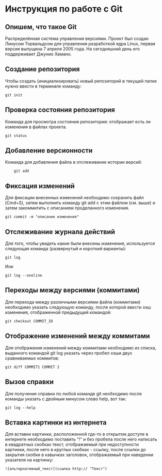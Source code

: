 # Инструкция по работе с Git

## Опишем, что такое Git

Распределённая система управления версиями. Проект был создан Линусом Торвальдсом для управления разработкой ядра Linux, первая версия выпущена 7 апреля 2005 года. На сегодняшний день его поддерживает Джунио Хамано.

## Создание репозитория

Чтобы создать (инициализировать) новый репозиторий в текущей папке нужно ввести в терминале команду:
   
    git init

## Проверка состояния репозитория

Команда для просмотра состояния репозитория: отображает есть ли изменения в файлах проекта.
  
    git status

## Добавление версионности

Команда для добавления файла в отслеживание истории версий:

        git add

## Фиксация изменений

Для фиксации внесенных изменений необходимо сохранить файл (Cmd+S), затем выполнить команду git add с этим файлом (см. выше) и затем закоммитить с описанием проделанного изменения.

    git commit -m "описание изменения"

## Отслеживание журнала действий

Для того, чтобы увидеть какие были внесены изменения, используется следующая команда (развернутый и короткий варианты):

    git log

Или

    git log --oneline

## Переходы между версиями (коммитами)

Для перехода между различными версиями файла (коммитами) необходимо указать следующую команду, после которой ввести хэш изменения, отображенной предыдущей командой:

    git checkout COMMIT_ID

## Отображение изменений между коммитами

Для отображения изменений между коммитами необходимо из списка, выданного командой git log указать через пробел хэши двух сравниваемых коммитов:

    git diff COMMIT1 COMMIT 2

## Вызов справки

Для получения справки по любой команде git необходимо после команды указать с двойным минусом слово help, вот так:

    git log --help

## Вставка картинки из интернета

Для вставки картинки, расположенной где-то в открытом доступе в интернете необходимо поставить "!" и без пробела после него написать в квадратных скобках текст, отображаемый при недоступности картинки, после него в круглых скобках - ссылку, после ссылки до закрытия скобки в кавычках заголовок, отображаемый при наведении указателя на картинку:

    ![альтернативный_текст](ссылка http:// "Текст")